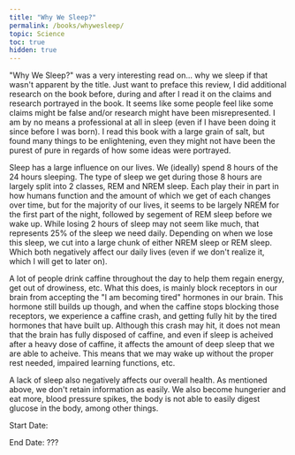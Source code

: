 ```yaml
---
title: "Why We Sleep?"
permalink: /books/whywesleep/
topic: Science
toc: true
hidden: true
---
```


"Why We Sleep?" was a very interesting read on... why we sleep if that wasn't apparent by the title. Just want to preface this review, I did additional research on the book before, during and after I read it on the claims and research portrayed in the book. It seems like some people feel like some claims might be false and/or research might have been misrepresented. I am by no means a professional at all in sleep (even if I have been doing it since before I was born). I read this book with a large grain of salt, but found many things to be enlightening, even they might not have been the purest of pure in regards of how some ideas were portrayed.

Sleep has a large influence on our lives. We (ideally) spend 8 hours of the 24 hours sleeping. The type of sleep we get during those 8 hours are largely split into 2 classes, REM and NREM sleep. Each play their in part in how humans function and the amount of which we get of each changes over time, but for the majority of our lives, it seems to be largely NREM for the first part of the night, followed by segement of REM sleep before we wake up. While losing 2 hours of sleep may not seem like much, that represents 25% of the sleep we need daily. Depending on when we lose this sleep, we cut into a large chunk of either NREM sleep or REM sleep. Which both negatively affect our daily lives (even if we don't realize it, which I will get to later on).

A lot of people drink caffine throughout the day to help them regain energy, get out of drowiness, etc. What this does, is mainly block receptors in our brain from accepting the "I am becoming tired" hormones in our brain. This hormone still builds up though, and when the caffine stops blocking those receptors, we experience a caffine crash, and getting fully hit by the tired hormones that have built up. Although this crash may hit, it does not mean that the brain has fully disposed of caffine, and even if sleep is acheived after a heavy dose of caffine, it affects the amount of deep sleep that we are able to acheive. This means that we may wake up without the proper rest needed, impaired learning functions, etc.

A lack of sleep also negatively affects our overall health. As mentioned above, we don't retain information as easily. We also become hungerier and eat more, blood pressure spikes, the body is not able to easily digest glucose in the body, among other things.


Start Date: 

End Date: ???